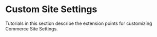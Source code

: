 # Custom Site Settings

Tutorials in this section describe the extension points for customizing Commerce Site Settings.
